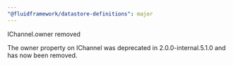 ```yaml
---
"@fluidframework/datastore-definitions": major
---
```


IChannel.owner removed

The owner property on IChannel was deprecated in 2.0.0-internal.5.1.0 and has now been removed.
